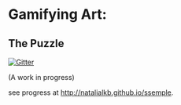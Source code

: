 # Gamifying Art:
## The Puzzle

[![Gitter](https://badges.gitter.im/Join%20Chat.svg)](https://gitter.im/NataliaLKB/ssemple?utm_source=badge&utm_medium=badge&utm_campaign=pr-badge&utm_content=badge)

(A work in progress)

see progress at http://natalialkb.github.io/ssemple.
